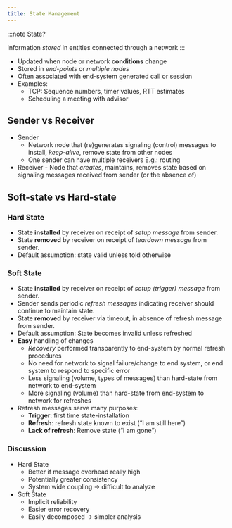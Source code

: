 ```yaml
---
title: State Management
---
```


:::note
State?

Information _stored_ in entities connected through a network
:::

-   Updated when node or network **conditions** change
-   Stored in _end-points_ or _multiple nodes_
-   Often associated with end-system generated call or session
-   Examples:
    -   TCP: Sequence numbers, timer values, RTT estimates
    -   Scheduling a meeting with advisor

## Sender vs Receiver

-   Sender
    -   Network node that (re)generates signaling (control) messages to install, _keep-alive_, remove state from other nodes
    -   One sender can have multiple receivers E.g.: routing
-   Receiver - Node that _creates_, maintains, removes state based on
    signaling messages received from sender (or the absence of)

## Soft-state vs Hard-state

### Hard State

-   State **installed** by receiver on receipt of _setup message_ from sender.
-   State **removed** by receiver on receipt of _teardown message_ from sender.
-   Default assumption: state valid unless told otherwise

### Soft State

-   State **installed** by receiver on receipt of _setup (trigger) message_ from sender.
-   Sender sends periodic _refresh messages_ indicating receiver should continue to maintain state.
-   State **removed** by receiver via timeout, in absence of refresh message from sender.
-   Default assumption: State becomes invalid unless refreshed
-   **Easy** handling of changes
    -   _Recovery_ performed transparently to end-system by normal refresh procedures
    -   No need for network to signal failure/change to end system, or end system to respond to specific error
    -   Less signaling (volume, types of messages) than hard-state from network to end-system
    -   More signaling (volume) than hard-state from end-system to network for refreshes
-   Refresh messages serve many purposes:
    -   **Trigger**: first time state-installation
    -   **Refresh**: refresh state known to exist (“I am still here”)
    -   **Lack of refresh**: Remove state (“I am gone”)

### Discussion

-   Hard State
    -   Better if message overhead really high
    -   Potentially greater consistency
    -   System wide coupling → difficult to analyze
-   Soft State
    -   Implicit reliability
    -   Easier error recovery
    -   Easily decomposed → simpler analysis
